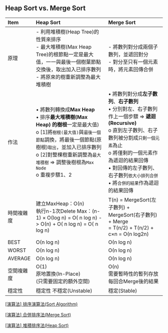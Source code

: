 ## Heap Sort vs. Merge Sort
|Item|Heap Sort|Merge Sort|
|:---|:---|:---|
|原理 | - 利用堆積樹(Heap Tree)的性質來排序<br> - 最大堆積樹(Max Heap Tree)的根節點一定是最大值，一一與最後一個樹葉節點交換後，取出加入已排序數列<br>  - 將原來的樹重新調整為最大堆積樹| - 將數列對分成兩個子數列，並遞回對分<br> - 對分至只有一個元素時，將元素回傳合併  |
|作法|•	將數列轉換成**Max Heap**<br>•	排序**最大堆積樹(Max Heap) **的**樹根**一定是最大值) <br>o	[1]將`樹根(最大值)`與`最後一個節點`調換，將最後一個節點(原樹根)`取出`，並加入已排序數列<br>o	[2]對整棵樹重新調整為`最大堆積樹` ⇒ 調整後樹根為`Max Node`<br>o	重複步驟1、2|•	將數列對分成**左子數列**、**右子數列**<br>•	分別對左、右子數列作上一個步驟 ⇒ **遞迴(Recursive)** <br>o	直到左子數列、右子數列被分割成`只剩一個元素`為止<br>o	將僅剩的一個元素作為遞迴的結果回傳<br>•	對回傳的左子數列、右子數列`依大小排列合併`<br>•	將`合併的結果`作為遞迴的結果回傳|
|時間複雜度|建立MaxHeap：Ο(n) <br>執行n-1次Delete Max：(n-1) × Ο(log n) = Ο( n log n) -> Ο(n) + Ο( n log n) = Ο( n log n) |T(n) = MergeSort(左子數列) + MergeSort(右子數列) + Merge<br>= T(n/2) + T(n/2) + c×n = O(n log2n)| 
|BEST|Ο(n log n)|Ο(n log n)|
|WORST|Ο(n log n)|Ο(n log n)|
|AVERAGE|Ο(n log n)|Ο(n log n)|
|空間複雜度|Ο(1)<br>原地置換(In-Place)<br>(只需要固定的額外空間)|Ο(n) <br>需要暫時性的暫列存放每回合Merge後的結果|
|穩定性|穩定性	不穩定(Unstable)|穩定(Stable)|


[[演算法] 排序演算法(Sort Algorithm)](http://notepad.yehyeh.net/Content/Algorithm/Sort/Sort.php)

[[演算法] 合併排序法(Merge Sort)](http://notepad.yehyeh.net/Content/Algorithm/Sort/Merge/Merge.php)

[[演算法] 堆積排序法(Heap Sort)](http://notepad.yehyeh.net/Content/Algorithm/Sort/Heap/Heap.php)

